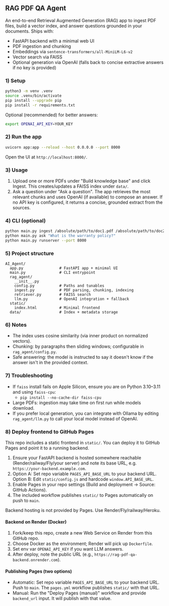## RAG PDF QA Agent

An end-to-end Retrieval Augmented Generation (RAG) app to ingest PDF files, build a vector index, and answer questions grounded in your documents. Ships with:

- FastAPI backend with a minimal web UI
- PDF ingestion and chunking
- Embeddings via `sentence-transformers/all-MiniLM-L6-v2`
- Vector search via FAISS
- Optional generation via OpenAI (falls back to concise extractive answers if no key is provided)

### 1) Setup

```bash
python3 -m venv .venv
source .venv/bin/activate
pip install --upgrade pip
pip install -r requirements.txt
```

Optional (recommended) for better answers:

```bash
export OPENAI_API_KEY=YOUR_KEY
```

### 2) Run the app

```bash
uvicorn app:app --reload --host 0.0.0.0 --port 8000
```

Open the UI at `http://localhost:8000/`.

### 3) Usage

1. Upload one or more PDFs under "Build knowledge base" and click Ingest. This creates/updates a FAISS index under `data/`.
2. Ask a question under "Ask a question". The app retrieves the most relevant chunks and uses OpenAI (if available) to compose an answer. If no API key is configured, it returns a concise, grounded extract from the sources.

### 4) CLI (optional)

```bash
python main.py ingest /absolute/path/to/doc1.pdf /absolute/path/to/doc2.pdf
python main.py ask "What is the warranty policy?"
python main.py runserver --port 8000
```

### 5) Project structure

```
AI_Agent/
  app.py                # FastAPI app + minimal UI
  main.py               # CLI entrypoint
  rag_agent/
    __init__.py
    config.py           # Paths and tunables
    ingest.py           # PDF parsing, chunking, indexing
    retriever.py        # FAISS search
    llm.py              # OpenAI integration + fallback
  static/
    index.html          # Minimal frontend
  data/                 # Index + metadata storage
```

### 6) Notes

- The index uses cosine similarity (via inner product on normalized vectors).
- Chunking: by paragraphs then sliding windows; configurable in `rag_agent/config.py`.
- Safe answering: the model is instructed to say it doesn't know if the answer isn't in the provided context.

### 7) Troubleshooting

- If `faiss` install fails on Apple Silicon, ensure you are on Python 3.10–3.11 and using `faiss-cpu`:
  - `pip install --no-cache-dir faiss-cpu`
- Large PDFs: ingestion may take time on first run while models download.
- If you prefer local generation, you can integrate with Ollama by editing `rag_agent/llm.py` to call your local model instead of OpenAI.

### 8) Deploy frontend to GitHub Pages

This repo includes a static frontend in `static/`. You can deploy it to GitHub Pages and point it to a running backend.

1. Ensure your FastAPI backend is hosted somewhere reachable (Render/railway/Fly/your server) and note its base URL, e.g. `https://your-backend.example.com`.
2. Option A: Set repo variable `PAGES_API_BASE_URL` to your backend URL. Option B: Edit `static/config.js` and hardcode `window.API_BASE_URL`.
3. Enable Pages in your repo settings (Build and deployment → Source: GitHub Actions).
4. The included workflow publishes `static/` to Pages automatically on push to `main`.

Backend hosting is not provided by Pages. Use Render/Fly/railway/Heroku.

#### Backend on Render (Docker)

1. Fork/keep this repo, create a new Web Service on Render from this GitHub repo.
2. Choose Docker as the environment; Render will pick up `Dockerfile`.
3. Set env var `OPENAI_API_KEY` if you want LLM answers.
4. After deploy, note the public URL (e.g., `https://rag-pdf-qa-backend.onrender.com`).

#### Publishing Pages (two options)

- Automatic: Set repo variable `PAGES_API_BASE_URL` to your backend URL. Push to `main`. The `pages.yml` workflow publishes `static/` with that URL.
- Manual: Run the "Deploy Pages (manual)" workflow and provide `backend_url` input. It will publish with that value.

